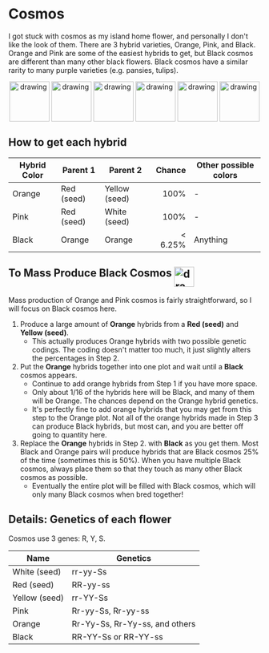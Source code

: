 # Cosmos

I got stuck with cosmos as my island home flower, and personally I don't like the look of them.  There are 3 hybrid varieties, Orange, Pink, and Black.  Orange and Pink are some of the easiest hybrids to get, but Black cosmos are different than many other black flowers.  Black cosmos have a similar rarity to many purple varieties (e.g. pansies, tulips).  

<center>
<img src="https://i.imgur.com/VU26QTF.png" alt="drawing" height="80" align="top"/>
<img src="https://i.imgur.com/knFsput.png" alt="drawing" height="80" align="top"/>
<img src="https://i.imgur.com/98ep314.png" alt="drawing" height="80" align="top"/>
<img src="https://i.imgur.com/TnyQbNI.png" alt="drawing" height="80" align="top"/>
<img src="https://i.imgur.com/VtM1KEs.png" alt="drawing" height="80" align="top"/>
<img src="https://i.imgur.com/2H0v0p0.png" alt="drawing" height="80" align="top"/>
</center>



## How to get each hybrid

<center>

| Hybrid Color | Parent 1   | Parent 2      | Chance  | Other possible colors |
|--------------|------------|---------------|--------:|-----------------------|
| Orange       | Red (seed) | Yellow (seed) | 100%    | -                     |
| Pink         | Red (seed) | White (seed)  | 100%    | -                     |
| Black        | Orange     | Orange        | < 6.25% | Anything              |

</center>


## To Mass Produce Black Cosmos <img src="https://i.imgur.com/2H0v0p0.png" alt="drawing" height="40" align="top"/>

Mass production of Orange and Pink cosmos is fairly straightforward, so I will focus on Black cosmos here. 

1. Produce a large amount of **Orange** hybrids from a **Red (seed)** and **Yellow (seed)**.  
    - This actually produces Orange hybrids with two possible genetic codings.  The coding doesn't matter too much, it just slightly alters the percentages in Step 2. 
2. Put the **Orange** hybrids together into one plot and wait until a **Black** cosmos appears.
    - Continue to add orange hybrids from Step 1 if you have more space.  
    - Only about 1/16 of the hybrids here will be Black, and many of them will be Orange. The chances depend on the Orange hybrid genetics. 
    - It's perfectly fine to add orange hybrids that you may get from this step to the Orange plot. Not all of the orange hybrids made in Step 3 can produce Black hybrids, but most can, and you are better off going to quantity here.  
3. Replace the **Orange** hybrids in Step 2. with **Black** as you get them.  Most Black and Orange pairs will produce hybrids that are Black cosmos 25% of the time (sometimes this is 50%).  When you have multiple Black cosmos, always place them so that they touch as many other Black cosmos as possible.  
    - Eventually the entire plot will be filled with Black cosmos, which will only many Black cosmos when bred together!


## Details: Genetics of each flower

Cosmos use 3 genes: R, Y, S.  

<center>

| Name           | Genetics |
|----------------|----------|
| White (seed)   | rr-yy-Ss |
| Red (seed)     | RR-yy-ss | 
| Yellow (seed)  | rr-YY-Ss | 
| Pink           | Rr-yy-Ss, Rr-yy-ss |
| Orange         | Rr-Yy-Ss, Rr-Yy-ss, and others |
| Black          | RR-YY-Ss or RR-YY-ss |


</center>
